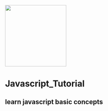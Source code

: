 
<img src="https://cdn-icons-png.flaticon.com/512/5968/5968292.png" width="200px">

# Javascript_Tutorial


## learn javascript basic concepts
